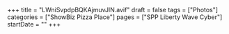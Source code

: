 +++
title = "LWniSvpdpBQKAjmuvJlN.avif"
draft = false
tags = ["Photos"]
categories = ["ShowBiz Pizza Place"]
pages = ["SPP Liberty Wave Cyber"]
startDate = ""
+++
